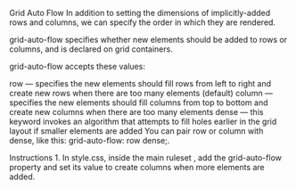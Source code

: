 Grid Auto Flow
In addition to setting the dimensions of implicitly-added rows and columns, we can specify the order in which they are rendered.

grid-auto-flow specifies whether new elements should be added to rows or columns, and is declared on grid containers.

grid-auto-flow accepts these values:

row — specifies the new elements should fill rows from left to right and create new rows when there are too many elements (default)
column — specifies the new elements should fill columns from top to bottom and create new columns when there are too many elements
dense — this keyword invokes an algorithm that attempts to fill holes earlier in the grid layout if smaller elements are added
You can pair row or column with dense, like this: grid-auto-flow: row dense;.

Instructions
1.
In style.css, inside the main ruleset , add the grid-auto-flow property and set its value to create columns when more elements are added.
